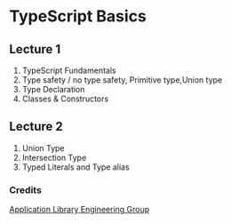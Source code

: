 # TypeScript Basics

## Lecture 1

1. TypeScript Fundamentals
2. Type safety / no type safety, Primitive type,Union type
3. Type Declaration
4. Classes & Constructors

## Lecture 2

1. Union Type
2. Intersection Type
3. Typed Literals and Type alias

### Credits

[Application Library Engineering Group](http://applibgroup.github.io/)
